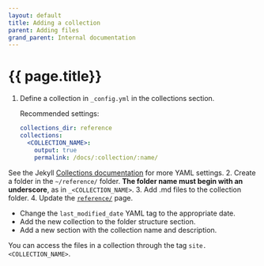 ```yaml
---
layout: default
title: Adding a collection
parent: Adding files
grand_parent: Internal documentation
---
```


# {{ page.title}}

1. Define a collection in `_config.yml` in the collections section.

    Recommended settings:
    ```yaml
    collections_dir: reference
    collections:
      <COLLECTION_NAME>:
        output: true
        permalink: /docs/:collection/:name/
    ```
  See the Jekyll [Collections documentation](https://jekyllrb.com/docs/collections/) for more YAML settings.
2. Create a folder in the `~/reference/` folder. **The folder name must begin with an underscore**, as in `_<COLLECTION_NAME>`.
3. Add .md files to the collection folder.
4. Update the [`reference/`]({{site.baseurl}}/internal/directory-structure/reference) page.
  + Change the `last_modified_date` YAML tag to the appropriate date.
  + Add the new collection to the <span class="text-delta">folder structure</span> section.
  + Add a new section with the collection name and description.

You can access the files in a collection through the tag `site.<COLLECTION_NAME>`.
